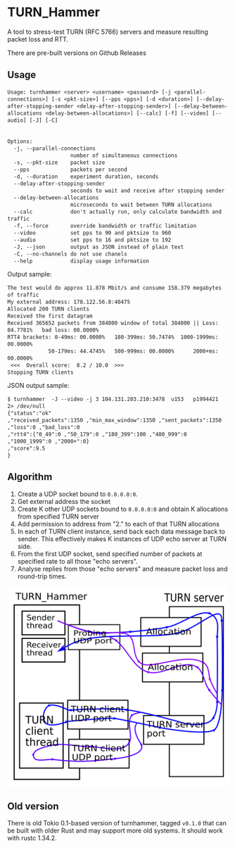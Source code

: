 # TURN_Hammer

A tool to stress-test TURN (RFC 5766) servers and measure resulting packet loss and RTT.

There are pre-built versions on Github Releases

## Usage

```
Usage: turnhammer <server> <username> <password> [-j <parallel-connections>] [-s <pkt-size>] [--pps <pps>] [-d <duration>] [--delay-after-stopping-sender <delay-after-stopping-sender>] [--delay-between-allocations <delay-between-allocations>] [--calc] [-f] [--video] [--audio] [-J] [-C]


Options:
  -j, --parallel-connections
                    number of simultaneous connections
  -s, --pkt-size    packet size
  --pps             packets per second
  -d, --duration    experiment duration, seconds
  --delay-after-stopping-sender
                    seconds to wait and receive after stopping sender
  --delay-between-allocations
                    microseconds to wait between TURN allocations
  --calc            don't actually run, only calculate bandwidth and traffic
  -f, --force       override bandwidth or traffic limitation
  --video           set pps to 90 and pktsize to 960
  --audio           set pps to 16 and pktsize to 192
  -J, --json        output as JSON instead of plain text
  -C, --no-channels do not use chanels
  --help            display usage information
```

Output sample:

```
The test would do approx 11.878 Mbit/s and consume 158.379 megabytes of traffic
My external address: 178.122.56.8:40475
Allocated 200 TURN clients
Received the first datagram
Received 365652 packets from 384000 window of total 384000 || Loss: 04.7781%   bad loss: 00.0000%
RTT4 brackets: 0-49ms: 00.0000%   180-399ms: 50.7474%  1000-1999ms: 00.0000%
             50-179ms: 44.4745%   500-999ms: 00.0000%      2000+ms: 00.0000%
 <<<  Overall score:  8.2 / 10.0  >>>
Stopping TURN clients
```

JSON output sample:

```
$ turnhammer  -J --video -j 3 104.131.203.210:3478  u153   p1994421   2> /dev/null
{"status":"ok"
,"received_packets":1350 ,"min_max_window":1350 ,"sent_packets":1350
,"loss":0 ,"bad_loss":0
,"rtt4":{"0_49":0 ,"50_179":0 ,"180_399":100 ,"400_999":0 ,"1000_1999":0 ,"2000+":0}
,"score":9.5
}
```

## Algorithm

1. Create a UDP socket bound to `0.0.0.0:0`.
2. Get external address the socket
3. Create K other UDP sockets bound to `0.0.0.0:0` and obtain K allocations from specified TURN server
4. Add permission to address from "2." to each of that TURN allocations
5. In each of TURN client instance, send back each data message back to sender. This effectively makes K instances of UDP echo server at TURN side.
6. From the first UDP socket, send specified number of packets at specified rate to all those "echo servers".
7. Analyse replies from those "echo servers" and measure packet loss and round-trip times.

![diagram](dia.svg)

## Old version

There is old Tokio 0.1-based version of turnhammer, tagged `v0.1.0` that can be built with older Rust and may support more old systems. It should work with rustc 1.34.2.
